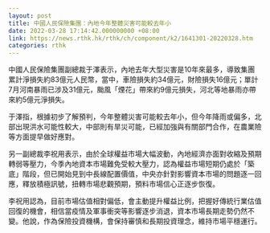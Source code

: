 ```yaml
---
layout: post
title: 中國人民保險集團：內地今年整體災害可能較去年小
date: 2022-03-28 17:14:42.000000000 +08:00
link: https://news.rthk.hk/rthk/ch/component/k2/1641301-20220328.htm
categories: rthk
---
```


中國人民保險集團副總裁于澤表示，內地去年大型災害是10年來最多，導致集團累計淨損失約83億元人民幣，當中，車險損失約34億元，財險損失16億元；單計7月河南暴雨已涉及31億元，颱風「煙花」帶來約9億元損失，河北等地暴雨亦帶來約5億元淨損失。

于澤指，根據初步了解預判，今年整體災害可能較去年小，但今年降雨或偏多，北部出現洪水可能性較大，中部則有旱災可能，已經加強與有關部門合作，在農業險等方面提早做好應對。

另一副總裁李祝用表示，由於全球權益市場大幅波動，內地經濟亦面對收縮及預期轉弱等壓力，今季內地資本市場難免受較大壓力，認為權益市場短期仍處於「築底」階段，但已開始見到中長線配置價值，中央亦針對影響資本市場的問題逐一回應，釋放積極訊號，扭轉市場悲觀預期，預料市場信心正逐步恢復。

李祝用認為，目前市場估值相對偏低，會主動提升權益比例，把握好傳統行業估值回復的機會，相信當疫情及軍事衝突等影響逐步消退，資本市場長期走勢仍然不變。他說，作為保險投資機構，會保持審慎和長期投資理念，維持市場平穩運行。
